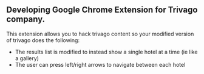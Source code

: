 ## Developing Google Chrome Extension for Trivago company.

This extension  allows you to hack trivago content so your modified version of trivago does the following:

* The results list is modified to instead show a single hotel at a time (ie like a gallery)
* The user can press left/right arrows to navigate between each hotel

